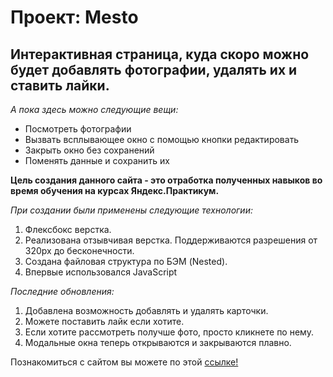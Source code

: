 # Проект: Mesto
## Интерактивная страница, куда скоро можно будет добавлять фотографии, удалять их и ставить лайки.

*А пока здесь можно следующие вещи:*

* Посмотреть фотографии
* Вызвать всплывающее окно с помощью кнопки редактировать
* Закрыть окно без сохранений
* Поменять данные и сохранить их


**Цель создания данного сайта - это отработка полученных навыков во время обучения на курсах Яндекс.Практикум.**

_При создании были применены следующие технологии:_
1. Флексбокс верстка.
2. Реализована отзывчивая верстка. Поддерживаются разрешения от 320px до бесконечности.
3. Создана файловая структура по БЭМ (Nested).
4. Впервые использовался JavaScript

_Последние обновления:_

1. Добавлена возможность добавлять и удалять карточки.
2. Можете поставить лайк если хотите.
3. Если хотите рассмотреть получше фото, просто кликнете по нему.
4. Модальные окна теперь открываются и закрываются плавно.

Познакомиться с сайтом вы можете по этой [ссылке!](https://dmitriish86.github.io/mesto/)
